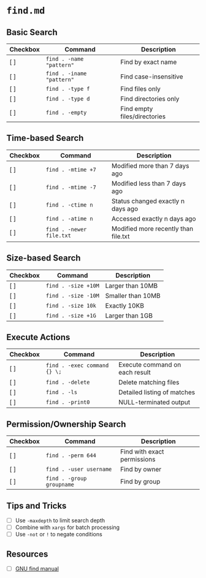 <!-- ---
!-- title: ./.cheat-sheets/os/linux/general/find.md
!-- author: ywatanabe
!-- date: 2024-11-14 16:25:51
!-- --- -->

# `find.md`

## Basic Search

| Checkbox | Command | Description |
|----------|---------|-------------|
| [ ] | `find . -name "pattern"` | Find by exact name |
| [ ] | `find . -iname "pattern"` | Find case-insensitive |
| [ ] | `find . -type f` | Find files only |
| [ ] | `find . -type d` | Find directories only |
| [ ] | `find . -empty` | Find empty files/directories |

## Time-based Search

| Checkbox | Command | Description |
|----------|---------|-------------|
| [ ] | `find . -mtime +7` | Modified more than 7 days ago |
| [ ] | `find . -mtime -7` | Modified less than 7 days ago |
| [ ] | `find . -ctime n` | Status changed exactly n days ago |
| [ ] | `find . -atime n` | Accessed exactly n days ago |
| [ ] | `find . -newer file.txt` | Modified more recently than file.txt |

## Size-based Search

| Checkbox | Command | Description |
|----------|---------|-------------|
| [ ] | `find . -size +10M` | Larger than 10MB |
| [ ] | `find . -size -10M` | Smaller than 10MB |
| [ ] | `find . -size 10k` | Exactly 10KB |
| [ ] | `find . -size +1G` | Larger than 1GB |

## Execute Actions

| Checkbox | Command | Description |
|----------|---------|-------------|
| [ ] | `find . -exec command {} \;` | Execute command on each result |
| [ ] | `find . -delete` | Delete matching files |
| [ ] | `find . -ls` | Detailed listing of matches |
| [ ] | `find . -print0` | NULL-terminated output |

## Permission/Ownership Search

| Checkbox | Command | Description |
|----------|---------|-------------|
| [ ] | `find . -perm 644` | Find with exact permissions |
| [ ] | `find . -user username` | Find by owner |
| [ ] | `find . -group groupname` | Find by group |

## Tips and Tricks
- [ ] Use `-maxdepth` to limit search depth
- [ ] Combine with `xargs` for batch processing
- [ ] Use `-not` or `!` to negate conditions

## Resources
- [ ] [GNU find manual](https://www.gnu.org/software/findutils/manual/html_mono/find.html)
